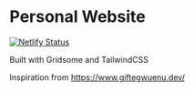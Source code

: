 # Personal Website

[![Netlify Status](https://api.netlify.com/api/v1/badges/591c024e-b48d-4ed4-a272-440336794c22/deploy-status)](https://app.netlify.com/sites/joel-new/deploys)

Built with Gridsome and TailwindCSS 

Inspiration from https://www.giftegwuenu.dev/
